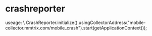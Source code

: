 # crashreporter
useage: \\
CrashReporter.initialize().usingCollectorAddress("mobile-collector.mmtrix.com/mobile_crash").start(getApplicationContext());
